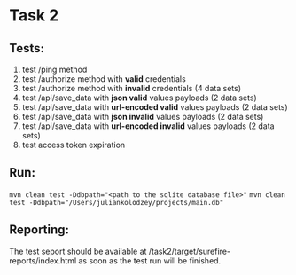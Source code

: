 # Task 2

## Tests:
1. test /ping method
2. test /authorize method with **valid** credentials
3. test /authorize method with **invalid** credentials (4 data sets)
4. test /api/save_data with **json valid** values payloads (2 data sets)
5. test /api/save_data with **url-encoded valid** values payloads (2 data sets)
6. test /api/save_data with **json invalid** values payloads (2 data sets)
7. test /api/save_data with **url-encoded invalid** values payloads (2 data sets)
8. test access token expiration

## Run:
 `mvn clean test -Ddbpath="<path to the sqlite database file>"`
 `mvn clean test -Ddbpath="/Users/juliankolodzey/projects/main.db"`

## Reporting:
The test seport should be available at /task2/target/surefire-reports/index.html as soon as the test run will be finished.
